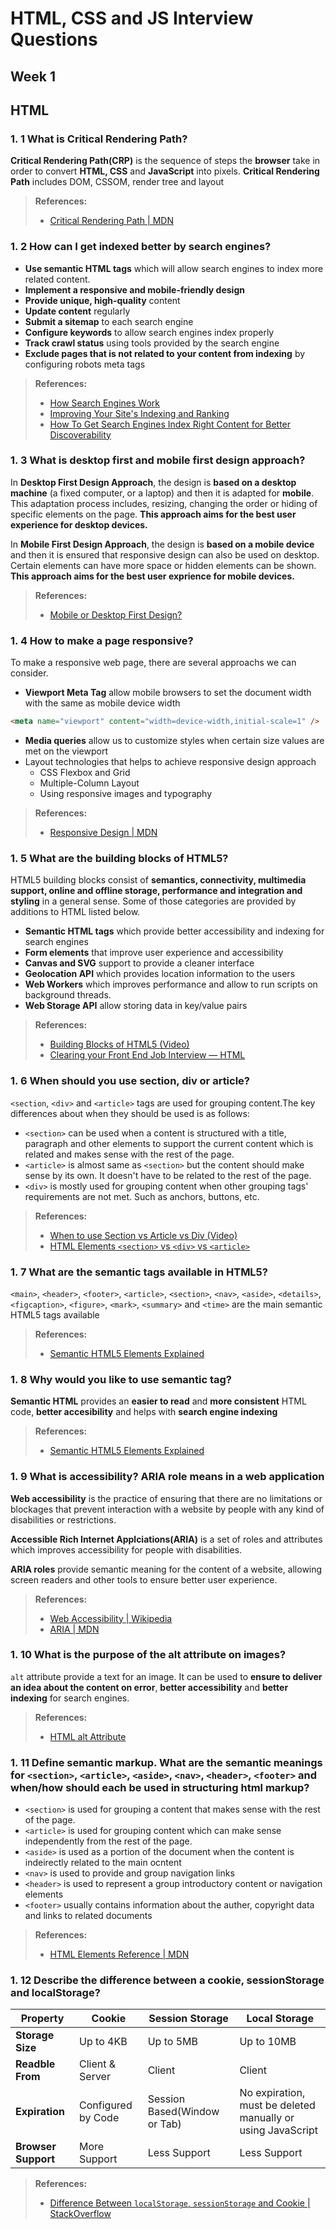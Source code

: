 # **HTML, CSS and JS Interview Questions**

## **Week 1**

## **HTML**

### **1. 1 What is Critical Rendering Path?**

**Critical Rendering Path(CRP)** is the sequence of steps the **browser** take in order to convert **HTML, CSS** and **JavaScript** into pixels. **Critical Rendering Path** includes DOM, CSSOM, render tree and layout

> **References:**
>
> - [Critical Rendering Path | MDN](https://developer.mozilla.org/en-US/docs/Web/Performance/Critical_rendering_path#:~:text=The%20Critical%20Rendering%20Path%20is,render%20path%20improves%20render%20performance.)

### **1. 2 How can I get indexed better by search engines?**

- **Use semantic HTML tags** which will allow search engines to index more related content.
- **Implement a responsive and mobile-friendly design**
- **Provide unique, high-quality** content
- **Update content** regularly
- **Submit a sitemap** to each search engine
- **Configure keywords** to allow search engines index properly
- **Track crawl status** using tools provided by the search engine
- **Exclude pages that is not related to your content from indexing** by configuring robots meta tags

> **References:**
>
> - [How Search Engines Work](https://moz.com/beginners-guide-to-seo/how-search-engines-operate)
> - [Improving Your Site's Indexing and Ranking](https://developers.google.com/search/blog/2006/02/improving-your-sites-indexing-and)
> - [How To Get Search Engines Index Right Content for Better Discoverability](https://search.gov/indexing/how-search-engines-index-content-better-discoverability.html)

### **1. 3 What is desktop first and mobile first design approach?**

In **Desktop First Design Approach**, the design is **based on a desktop machine** (a fixed computer, or a laptop) and then it is adapted for **mobile**. This adaptation process includes, resizing, changing the order or hiding of specific elements on the page. **This approach aims for the best user experience for desktop devices.**

In **Mobile First Design Approach**, the design is **based on a mobile device** and then it is ensured that responsive design can also be used on desktop. Certain elements can have more space or hidden elements can be shown. **This approach aims for the best user exprience for mobile devices.**

> **References:**
>
> - [Mobile or Desktop First Design?](https://toomba.com/en/blogs/mobile-or-desktop-first-design)

### **1. 4 How to make a page responsive?**

To make a responsive web page, there are several approachs we can consider.

- **Viewport Meta Tag** allow mobile browsers to set the document width with the same as mobile device width

```html
<meta name="viewport" content="width=device-width,initial-scale=1" />
```

- **Media queries** allow us to customize styles when certain size values are met on the viewport
- Layout technologies that helps to achieve responsive design approach
  - CSS Flexbox and Grid
  - Multiple-Column Layout
  - Using responsive images and typography

> **References:**
>
> - [Responsive Design | MDN](https://developer.mozilla.org/en-US/docs/Learn/CSS/CSS_layout/Responsive_Design)

### **1. 5 What are the building blocks of HTML5?**

HTML5 building blocks consist of **semantics, connectivity, multimedia support, online and offline storage, performance and integration and styling** in a general sense. Some of those categories are provided by additions to HTML listed below.

- **Semantic HTML tags** which provide better accessibility and indexing for search engines
- **Form elements** that improve user experience and accessibility
- **Canvas and SVG** support to provide a cleaner interface
- **Geolocation API** which provides location information to the users
- **Web Workers** which improves performance and allow to run scripts on background threads.
- **Web Storage API** allow storing data in key/value pairs

> **References:**
>
> - [Building Blocks of HTML5 (Video)](https://www.youtube.com/watch?v=ObLwuNcyiQ8)
> - [Clearing your Front End Job Interview — HTML](https://codeburst.io/clearing-your-front-end-job-interview-html-706f8b2c7dca)

### **1. 6 When should you use section, div or article?**

`<section`, `<div>` and `<article>` tags are used for grouping content.The key differences about when they should be used is as follows:

- `<section>` can be used when a content is structured with a title, paragraph and other elements to support the current content which is related and makes sense with the rest of the page.
- `<article>` is almost same as `<section>` but the content should make sense by its own. It doesn't have to be related to the rest of the page.
- `<div>` is mostly used for grouping content when other grouping tags' requirements are not met. Such as anchors, buttons, etc.

> **References:**
>
> - [When to use Section vs Article vs Div (Video)](https://www.youtube.com/watch?v=swWeWesZVZU)
> - [HTML Elements `<section>` vs `<div>` vs `<article>`](https://medium.com/design-code-repository/html-elements-section-vs-div-vs-article-a8c34e6548cf)

### **1. 7 What are the semantic tags available in HTML5?**

`<main>`, `<header>`, `<footer>`, `<article>`, `<section>`, `<nav>`, `<aside>`, `<details>`, `<figcaption>`, `<figure>`, `<mark>`, `<summary>` and `<time>` are the main semantic HTML5 tags available

> **References:**
>
> - [Semantic HTML5 Elements Explained](https://www.freecodecamp.org/news/semantic-html5-elements/)

### **1. 8 Why would you like to use semantic tag?**

**Semantic HTML** provides an **easier to read** and **more consistent** HTML code, **better accesibility** and helps with **search engine indexing**

> **References:**
>
> - [Semantic HTML5 Elements Explained](https://www.freecodecamp.org/news/semantic-html5-elements/)

### **1. 9 What is accessibility? ARIA role means in a web application**

**Web accessibility** is the practice of ensuring that there are no limitations or blockages that prevent interaction with a website by people with any kind of disabilities or restrictions.

**Accessible Rich Internet Applciations(ARIA)** is a set of roles and attributes which improves accessibility for people with disabilities.

**ARIA roles** provide semantic meaning for the content of a website, allowing screen readers and other tools to ensure better user experience.

> **References:**
>
> - [Web Accessibility | Wikipedia](https://en.wikipedia.org/wiki/Web_accessibility)
> - [ARIA | MDN](https://developer.mozilla.org/en-US/docs/Web/Accessibility/ARIA)

### **1. 10 What is the purpose of the alt attribute on images?**

`alt` attribute provide a text for an image. It can be used to **ensure to deliver an idea about the content on error**, **better accessibility** and **better indexing** for search engines.

> **References:**
>
> - [HTML alt Attribute](https://www.w3schools.com/tags/att_alt.asp)

### **1. 11 Define semantic markup. What are the semantic meanings for `<section>`, `<article>`, `<aside>`, `<nav>`, `<header>`, `<footer>` and when/how should each be used in structuring html markup?**

- `<section>` is used for grouping a content that makes sense with the rest of the page.
- `<article>` is used for grouping content which can make sense independently from the rest of the page.
- `<aside>` is used as a portion of the document when the content is indeirectly related to the main ocntent
- `<nav>` is used to provide and group navigation links
- `<header>` is used to represent a group introductory content or navigation elements
- `<footer>` usually contains information about the auther, copyright data and links to related documents

> **References:**
>
> - [HTML Elements Reference | MDN](https://developer.mozilla.org/en-US/docs/Web/HTML/Element)

### **1. 12 Describe the difference between a cookie, sessionStorage and localStorage?**

| Property            | Cookie             | Session Storage              | Local Storage                                               |
| ------------------- | ------------------ | ---------------------------- | ----------------------------------------------------------- |
| **Storage Size**    | Up to 4KB          | Up to 5MB                    | Up to 10MB                                                  |
| **Readble From**    | Client & Server    | Client                       | Client                                                      |
| **Expiration**      | Configured by Code | Session Based(Window or Tab) | No expiration, must be deleted manually or using JavaScript |
| **Browser Support** | More Support       | Less Support                 | Less Support                                                |

> **References:**
>
> - [Difference Between `localStorage`, `sessionStorage` and Cookie | StackOverflow](https://stackoverflow.com/questions/19867599/what-is-the-difference-between-localstorage-sessionstorage-session-and-cookies)
